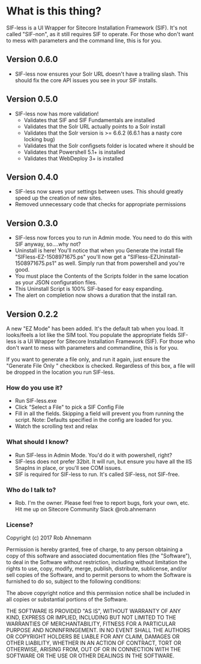 # What is this thing? #

SIF-less is a UI Wrapper for Sitecore Installation Framework (SIF).  It's not called "SIF-non", as it still requires SIF to operate.  For those who don't want to mess with parameters and the command line, this is for you.

## Version 0.6.0 ##

* SIF-less now ensures your Solr URL doesn't have a trailing slash. This should fix the core API issues you see in your SIF installs.

## Version 0.5.0 ##

* SIF-less now has more validation!
  * Validates that SIF and SIF Fundamentals are installed
  * Validates that the Solr URL actually points to a Solr install
  * Validates that the Solr version is >= 6.6.2 (6.6.1 has a nasty core locking bug)
  * Validates that the Solr configsets folder is located where it should be
  * Validates that Powershell 5.1+ is installed
  * Validates that WebDeploy 3+ is installed

## Version 0.4.0 ##

* SIF-less now saves your settings between uses.  This should greatly speed up the creation of new sites.
* Removed unnecessary code that checks for appropriate permissions

## Version 0.3.0 ##

* SIF-less now forces you to run in Admin mode.  You need to do this with SIF anyway, so....why not?
* Uninstall is here!  You'll notice that when you Generate the install file "SIFless-EZ-1508971675.ps" you'll now get a "SIFless-EZUninstall-1508971675.ps1" as well. Simply run that from powershell and you're good.
* You must place the Contents of the Scripts folder in the same location as your JSON configuration files.  
* This Uninstall Script is 100% SIF-based for easy expanding.
* The alert on completion now shows a duration that the install ran.

## Version 0.2.2 ##
A new "EZ Mode" has been added. It's the default tab when you load. It looks/feels a lot like the SIM tool.  You populate the appropriate fields
SIF-less is a UI Wrapper for Sitecore Installation Framework (SIF).  For those who don't want to mess with parameters and commandline, this is for you.

If you want to generate a file only, and run it again, just ensure the "Generate File Only " checkbox is checked.  Regardless of this box, a file will be dropped in the location you run SIF-less.

### How do you use it? ###

* Run SIF-less.exe
* Click "Select a File" to pick a SIF Config File
* Fill in all the fields.  Skipping a field will prevent you from running the script.  Note: Defaults specified in the config are loaded for you.
* Watch the scrolling text and relax

### What should I know? ###
* Run SIF-less in Admin Mode.  You'd do it with powershell, right?
* SIF-less does not prefer 32bit.  It will run, but ensure you have all the IIS SnapIns in place, or you'll see COM issues.
* SIF is required for SIF-less to run.  It's called SIF-less, not SIF-free.

### Who do I talk to? ###

* Rob. I'm the owner.  Please feel free to report bugs, fork your own, etc.  Hit me up on Sitecore Community Slack @rob.ahnemann

### License? ###

Copyright (c) 2017 Rob Ahnemann

Permission is hereby granted, free of charge, to any person obtaining a copy
of this software and associated documentation files (the "Software"), to deal
in the Software without restriction, including without limitation the rights
to use, copy, modify, merge, publish, distribute, sublicense, and/or sell
copies of the Software, and to permit persons to whom the Software is
furnished to do so, subject to the following conditions:

The above copyright notice and this permission notice shall be included in all
copies or substantial portions of the Software.

THE SOFTWARE IS PROVIDED "AS IS", WITHOUT WARRANTY OF ANY KIND, EXPRESS OR
IMPLIED, INCLUDING BUT NOT LIMITED TO THE WARRANTIES OF MERCHANTABILITY,
FITNESS FOR A PARTICULAR PURPOSE AND NONINFRINGEMENT. IN NO EVENT SHALL THE
AUTHORS OR COPYRIGHT HOLDERS BE LIABLE FOR ANY CLAIM, DAMAGES OR OTHER
LIABILITY, WHETHER IN AN ACTION OF CONTRACT, TORT OR OTHERWISE, ARISING FROM,
OUT OF OR IN CONNECTION WITH THE SOFTWARE OR THE USE OR OTHER DEALINGS IN THE
SOFTWARE.

